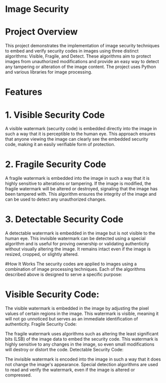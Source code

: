 # Image Security 

# Project Overview
This project demonstrates the implementation of image security techniques to embed and verify security codes in images using three distinct algorithms: Visible,
Fragile, and Detect. These algorithms aim to protect images from unauthorized modifications and provide an easy way to detect any tampering or alteration of the image content. 
The project uses Python and various libraries for image processing.

# Features
# 1. Visible Security Code
A visible watermark (security code) is embedded directly into the image in such a way that it is perceptible to the human eye.
This approach ensures that anyone viewing the image can clearly see the embedded security code, making it an easily verifiable form of protection.
# 2. Fragile Security Code
A fragile watermark is embedded into the image in such a way that it is highly sensitive to alterations or tampering.
If the image is modified, the fragile watermark will be altered or destroyed, signaling that the image has been tampered with.
This algorithm ensures the integrity of the image and can be used to detect any unauthorized changes.
# 3. Detectable Security Code
A detectable watermark is embedded in the image but is not visible to the human eye.
This invisible watermark can be detected using a special algorithm and is useful for proving ownership or validating authenticity without visually altering the image.
It remains intact even if the image is resized, cropped, or slightly altered.

#How It Works
The security codes are applied to images using a combination of image processing techniques. Each of the algorithms described above is designed to serve a specific purpose:

# Visible Security Code:

The visible watermark is embedded in the image by adjusting the pixel values of certain regions in the image.
This watermark is visible, meaning it will not go unnoticed but serves as an immediate identification of authenticity.
Fragile Security Code:

The fragile watermark uses algorithms such as altering the least significant bits (LSB) of the image data to embed the security code.
This watermark is highly sensitive to any changes in the image, so even small modifications will destroy or distort the code.
Detectable Security Code:

The invisible watermark is encoded into the image in such a way that it does not change the image's appearance.
Special detection algorithms are used to read and verify the watermark, even if the image is altered or compressed.
